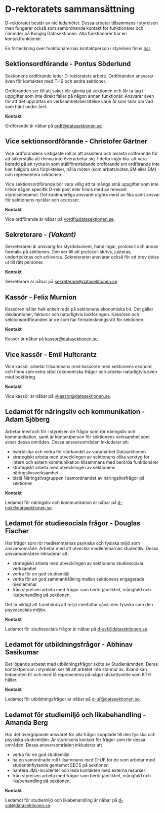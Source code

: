 # D-rektoratets sammansättning

D-rektoratet består av nio ledamöter. Dessa arbetar tillsammans i
styrelsen men fungerar också som samordnande kontakt för funktionärer
och nämnder på Konglig Datasektionen. Alla funktionärer har en
kontaktfunktionär.

En förteckning över funktionärernas kontaktperson i styrelsen finns [här](https://dsekt.se/kontaktperson).

## Sektionsordförande - Pontus Söderlund

Sektionens ordförande leder D-rektoratets arbete. Ordföranden ansvarar
även för kontakten med THS och andra sektioner.

Ordföranden ser till att saker blir gjorda på sektionen och får ta tag i
uppgifter som inte direkt faller på någon annan funktionär. Ansvarar
även för att det upprättas en verksamhetsberättelse varje år som talar
om vad som hänt under året.

**Kontakt**

Ordförande är nåbar på [ordf@datasektionen.se](mailto:ordf@datasektionen.se).

## Vice sektionsordförande - Christofer Gärtner

Vice ordförandens viktigaste roll är att assistera och avlasta
ordförande för att säkerställa att denna inte överarbetar sig. I detta
ingår bla. att vara beredd på att rycka in som ställföreträdande
ordförande om ordförande inte kan fullgöra sina förpliktelser, hålla
möten (som arbetsmöten,SM eller DM) och representera sektionen.

Vice sektionsordförande bör vara villig att ta många små uppgifter som
inte tillhör någon specifik D-rek'post eller hinns med av relevant
styrelseledamot. Det kontinuerliga ansvaret utgörs mest av fika samt
ansvar för sektionens nycklar och accesser.

**Kontakt**

Vice ordförande är nåbar på [vordf@datasektionen.se](mailto:vordf@datasektionen.se).

## Sekreterare - _(Vakant)_

Sekreteraren är ansvarig för styrdokument, handlingar, protokoll och annan
formalia på sektionen.
Den ser till att protokoll skrivs, justeras, undertecknas och arkiveras.
Sekreteraren ansvarar också för att brev delas ut till rätt personer.

**Kontakt**

Sekreterare är nåbar på [sekreterare@datasektionen.se](mailto:sekreterare@datasektionen.se).

## Kassör - Felix Murnion

Kassören håller helt enkelt reda på sektionens ekonomiska bit. Det
gäller deklarationer, fakturor och naturligtvis bokföringen. Kassören
och sektionsordföranden är de som har firmateckningsrätt för sektionen.

**Kontakt**

Kassör är nåbar på [kassor@datasektionen.se](mailto:kassor@datasektionen.se).

## Vice kassör - Emil Hultcrantz

Vice kassör arbetar tillsammans med kassören med sektionens ekonomi och finns
som extra stöd i ekonomiska frågor och arbetar naturligtvis även med bokföring.

**Kontakt**

Vice kassör är nåbar på [vkassor@datasektionen.se](mailto:vkassor@datasektionen.se).

## Ledamot för näringsliv och kommunikation - Adam Sjöberg

Arbetar med och för i styrelsen de frågor
som rör näringsliv och kommunikation, samt är kontaktperson för
sektionens verksamhet
som avser dessa områden. Dessa ansvarsområden inkluderar att:

-   överblicka och verka för stärkandet av varumärket Datasektionen
-   strategiskt arbeta med utvecklingen av sektionens olika verktyg för intern och extern kommunikation tillsammans med berörda funktionärer
-   strategiskt arbeta med utvecklingen av sektionens näringslivsverksamhet
-   bistå Näringslivsgruppen i samordnandet av näringslivsfrågor på sektionen

**Kontakt**

Ledamot för näringsliv och kommunikation är nåbar på [d-nok@datasektionen.se](mailto:d-nok@datasektionen.se).

## Ledamot för studiesociala frågor - Douglas Fischer

Har frågor som rör medlemmarnas psykiska
och fysiska miljö som ansvarsområde. Arbetar med att utveckla
medlemmarnas
studentliv. Dessa ansvarsområden inkluderar att:

-   strategiskt arbeta med utvecklingen av sektionens studiesociala
    verksamhet
-   verka för en god studiemiljö
-   verka för en god sammanhållning mellan sektionens engagerade medlemmar
-   från styrelsen arbeta med frågor som berör jämlikhet, mångfald och likabehandling på sektionen.

Det är viktigt att framhärda att miljö innefattar såväl den fysiska som
den psykosociala miljön.

**Kontakt**

Ledamot för studiesociala frågor är nåbar på [d-ssf@datasektionen.se](mailto:d-ssf@datasektionen.se).

## Ledamot för utbildningsfrågor - Abhinav Sasikumar

Det löpande arbetet med utbildningsfrågor sköts av Studienämnden. Deras
kontaktperson i styrelsen ser till att arbetet inte stannar av. Ibland
kan ledamoten till och med få representera på något utskottsmöte som KTH
håller.

**Kontakt**

Ledamot för utbildningsfrågor är nåbar på [d-uf@datasektionen.se](mailto:d-uf@datasektionen.se).

## Ledamot för studiemiljö och likabehandling - Amanda Berg

Har det övergripande ansvaret för alla frågor kopplade till den fysiska och psykiska studiemiljön. Är styrelsens kontakt för frågor som rör dessa områden. Dessa ansvarsområden inkluderar att

-   verka för en god studiemiljö
-   ha en samordnade roll tillsammans med D-UF för de som arbetar med studentinflytande gentemot EECS på sektionen
-   hantera JML-incidenter och leda kontakten med externa resurser
-   från styrelsen arbeta med frågor som berör jämlikhet, mångfald och likabehandling på sektionen.

**Kontakt**

Ledamot för studiemiljö och likabehandling är nåbar på [d-sol@datasektionen.se](mailto:d-sol@datasektionen.se).
